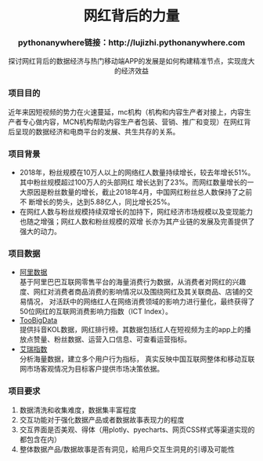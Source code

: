 
<h1 align="center">网红背后的力量</h1>
<h3 align="center">pythonanywhere链接：http://lujizhi.pythonanywhere.com</h3>
<div align="center">

探讨网红背后的数据经济与热门移动端APP的发展是如何构建精准节点，实现庞大的经济效益

</div>

### 项目目的
近年来因短视频的势力在火速蔓延，mc机构（机构和内容生产者对接上，内容生产者专心做内容，MCN机构帮助内容生产者包装、营销、推广和变现）在网红背后呈现的数据经济和电商平台的发展、共生共存的关系。

### 项目背景

- 2018年，粉丝规模在10万人以上的网络红人数量持续增长，较去年增长51%。其中粉丝规模超过100万人的头部网红
增长达到了23%。而网红数量增长的一大原因是粉丝数量的增长，截止2018年4月，中国网红粉丝总人数保持了之前不
断增长的势头，达到5.88亿人，同比增长25%。  
- 在网红人数与粉丝规模持续双增长的加持下，网红经济市场规模以及变现能力也随之增强；网红人数和粉丝规模的双增
长亦为其产业链的发展及完善提供了强大的动力。  

### 项目数据
- [阿里数据](https://dt.alibaba.com/)  
基于阿里巴巴互联网零售平台的海量消费行为数据，从消费者对网红的兴趣度、网红对消费者商品消费的影响情况以及围绕网红及其关联商品、店铺的交易情况，
对活跃中的网络红人在网络消费领域的影响力进行量化，最终获得了50位网红的互联网消费影响力指数（ICT Index）。  
- [TooBigData](https://kolranking.com/douyin/user/291579)  
提供抖音KOL数据，网红排行榜。其数据包括红人在短视频为主的app上的播放点赞量、粉丝数据、运营入口信息、可查看运营指标。  
- [艾瑞指数](https://data.iresearch.com.cn/home.shtml)  
分析海量数据，建立多个用户行为指标，
真实反映中国互联网整体和移动互联网市场客观情况为目标客户提供市场决策依据。

### 项目要求
1. 数据清洗和收集难度，数据集丰富程度
2. 交互功能对于强化数据产品或者数据故事表现力的程度
3. 交互界面是否美观、得体（用plotly、pyecharts、网页CSS样式等渠道实现的都包含在内）
4. 整体数据产品/数据故事是否有洞见，給用戶交互生洞見的引導及可能性
